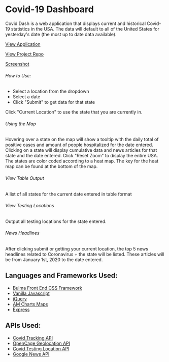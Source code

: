 # Covid-19 Dashboard
Covid Dash is a web application that displays current and historical Covid-19 statistics in the USA. The data will default to all of the United States for yesterday's date (the most up to date data available).

[View Application](https://afternoon-fjord-46442.herokuapp.com/)

[View Project Repo](https://github.com/jamesravelle/covid-dashboard.git)

[Screenshot](Images/screenshot.png)

###### How to Use:
- Select a location from the dropdown
- Select a date
- Click "Submit" to get data for that state

Click "Current Location" to use the state that you are currently in.

###### Using the Map
Hovering over a state on the map will show a tooltip with the daily total of positive cases and amount of people hospitalized for the date entered. 
Clicking on a state will display cumulative data and news articles for that state and the date entered. 
Click "Reset Zoom" to display the entire USA. 
The states are color coded according to a heat map. The key for the heat map can be found at the bottom of the map.

###### View Table Output
A list of all states for the current date entered in table format

###### View Testing Locations
Output all testing locations for the state entered.

###### News Headlines
After clicking submit or getting your current location, the top 5 news headlines related to Coronavirus + the state will be listed. 
These articles will be from January 1st, 2020 to the date entered.

## Languages and Frameworks Used:
- [Bulma Front End CSS Framework](https://bulma.io/)
- [Vanilla Javascript](http://vanilla-js.com/)
- [jQuery](https://jquery.com/)
- [AM Charts Maps](https://www.amcharts.com/javascript-maps/)
- [Express](https://expressjs.com/)

## APIs Used:
- [Covid Tracking API](https://covidtracking.com/data/api)
- [OpenCage Geolocation API](https://opencagedata.com/api)
- [Covid Testing Location API](https://covid-19-apis.postman.com/covid-19-testing-locations/)
- [Google News API](https://gnews.io/)

